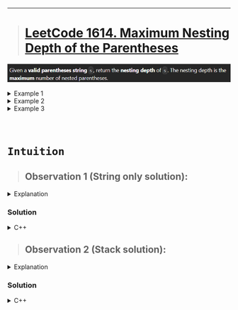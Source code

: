 
---

> # [**LeetCode 1614. Maximum Nesting Depth of the Parentheses**](https://leetcode.com/problems/maximum-nesting-depth-of-the-parentheses/)

![](../Media/20241231072923.png)

<details>
<summary>Example 1</summary>

```cpp
Input: s = "(1+(2*3)+((8)/4))+1"

Output: 3

Explanation:

Digit 8 is inside of 3 nested parentheses in the string.
```

</details>

<details>
<summary>Example 2</summary>

```cpp
Input: s = "(1)+((2))+(((3)))"

Output: 3

Explanation:

Digit 3 is inside of 3 nested parentheses in the string.
```

</details>

<details>
<summary>Example 3</summary>

```cpp
Input: s = "()(())((()()))"

Output: 3
```

</details>

&nbsp;

# **`Intuition`**

> ## Observation 1 (String only solution):

<details>
<summary>Explanation</summary>

1. Keep in mind that, the given parentheses string is already a valid parentheses string.
2. The only thing we have to do is keeping track or maintain a calculation of open and closing bracket and not include them in the result string.

</details>


### Solution

<details>
<summary>C++</summary>

```cpp
// Time Complexity:
// Space Complexity: 
class Solution
{
public:
    string removeOuterParentheses(string s)
    {
        int cnt = 0;
        string result = "";

        for (auto i : s)
        {
            if (i == '(')
            {
                if (cnt > 0)
                    result += i;
                ++cnt;
            }
            else
            {
                if (cnt > 1)
                    result += i;
                --cnt;
            }
        }

        return result;
    }
};
```
</details>


> ## Observation 2 (Stack solution):

<details>
<summary>Explanation</summary>

1. When the stack is empty this indicates that any upcoming parenthesis is the outermost parenthesis. So, when the stack is not empty only then add the parenthesis to the result string. 
2. For closing tag, we will delete from stack if it is not the outermost parenthesis. The stack size is 1 indicates stack only contains outermost "(". So, delete from the stack and add to result when the stack has size more than 1. 

</details>


### Solution

<details>
<summary>C++</summary>

```cpp
class Solution {
public:
    string removeOuterParentheses(string s) {
        string res = "";
        stack<char> st;

        for (char ch : s) {
            if (ch == '(') {
                if (!st.empty())
                    res += '(';
                st.push('(');
            } else {
                if (st.size() > 1)
                    res += ')';
                st.pop();
            }
        }

        return res;
    }
};
```
</details>



